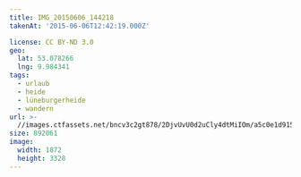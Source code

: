 ```yaml
---
title: IMG_20150606_144218
takenAt: '2015-06-06T12:42:19.000Z'

license: CC BY-ND 3.0
geo:
  lat: 53.078266
  lng: 9.984341
tags:
  - urlaub
  - heide
  - lüneburgerheide
  - wandern
url: >-
  //images.ctfassets.net/bncv3c2gt878/2DjvUvU0d2uCly4dtMiIOm/a5c0e1d9151dc3035c27444b98791b51/img_20150606_144218_18557361932_o
size: 892061
image:
  width: 1872
  height: 3328
---
```


